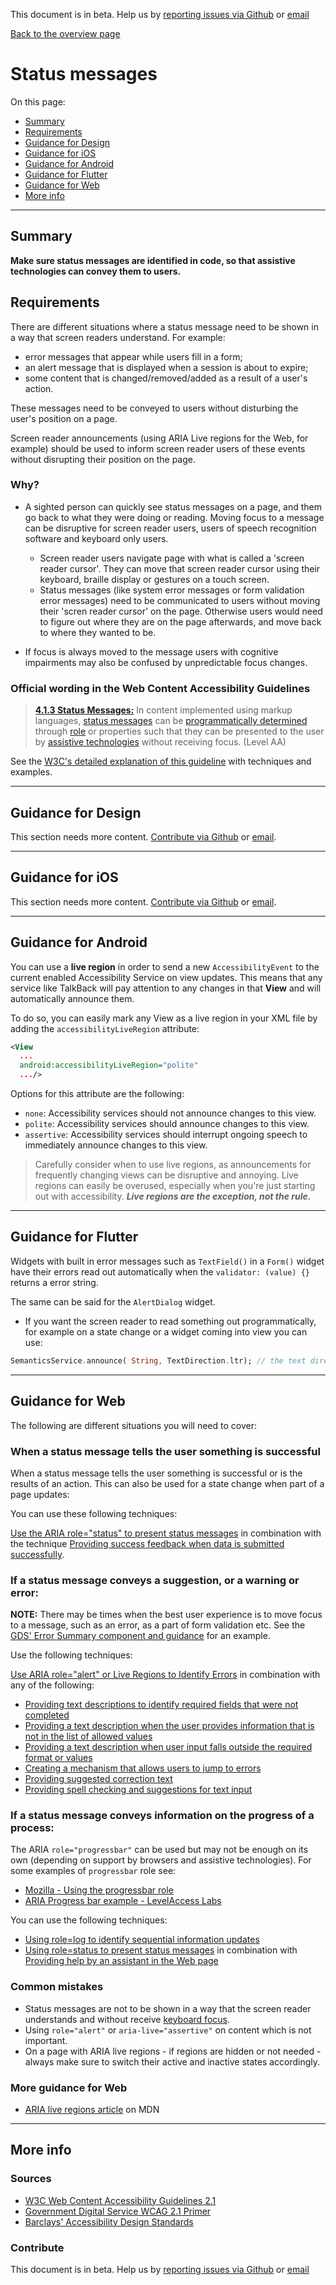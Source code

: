 This document is in beta. Help us by [reporting issues via Github](https://github.com/theappbusiness/accessibility-guidelines) or [email](mailto:a11y@kinandcarta.com)

[Back to the overview page](./../index.html)

# Status messages

On this page:
* [Summary](#summary)
* [Requirements](#requirements)
* [Guidance for Design](#guidance-for-design)
* [Guidance for iOS](#guidance-for-ios)
* [Guidance for Android](#guidance-for-android)
* [Guidance for Flutter](#guidance-for-flutter)
* [Guidance for Web](#guidance-for-web)
* [More info](#more-info)

---

## Summary

**Make sure status messages are identified in code, so that assistive technologies can convey them to users.**

## Requirements

There are different situations where a status message need to be shown in a way that screen readers understand. For example:
* error messages that appear while users fill in a form;
* an alert message that is displayed when a session is about to expire;
* some content that is changed/removed/added as a result of a user's action.

These messages need to be conveyed to users without disturbing the user's position on a page.

Screen reader announcements (using ARIA Live regions for the Web, for example) should be used to inform screen reader users of these events without disrupting their position on the page.

### Why?

* A sighted person can quickly see status messages on a page, and them go back to what they were doing or reading. Moving focus to a message can be disruptive for screen reader users, users of speech recognition software and keyboard only users.
  * Screen reader users navigate page with what is called a 'screen reader cursor'. They can move that screen reader cursor using their keyboard, braille display or gestures on a touch screen.
  * Status messages (like system error messages or form validation error messages) need to be communicated to users without moving their 'scren reader cursor' on the page. Otherwise users would need to figure out where they are on the page afterwards, and move back to where they wanted to be.

* If focus is always moved to the message users with cognitive impairments may also be confused by unpredictable focus changes. 

### Official wording in the Web Content Accessibility Guidelines

> [**4.1.3 Status Messages:**](https://www.w3.org/WAI/WCAG21/Understanding/status-messages.html) In content implemented using markup languages, [status messages](https://www.w3.org/WAI/WCAG21/Understanding/status-messages.html#dfn-status-message) can be [programmatically determined](https://www.w3.org/WAI/WCAG21/Understanding/status-messages.html#dfn-programmatically-determined) through [role](https://www.w3.org/WAI/WCAG21/Understanding/status-messages.html#dfn-role) or properties such that they can be presented to the user by [assistive technologies](https://www.w3.org/WAI/WCAG21/Understanding/status-messages.html#dfn-assistive-technology) without receiving focus. (Level AA)

See the [W3C's detailed explanation of this guideline](https://www.w3.org/WAI/WCAG21/Understanding/status-messages.html) with techniques and examples.

---

## Guidance for Design

This section needs more content. [Contribute via Github](https://github.com/theappbusiness/accessibility-guidelines/) or [email](mailto:a11y@kinandcarta.com).

---

## Guidance for iOS

This section needs more content. [Contribute via Github](https://github.com/theappbusiness/accessibility-guidelines/) or [email](mailto:a11y@kinandcarta.com).

---

## Guidance for Android

You can use a **live region** in order to send a new `AccessibilityEvent` to the current enabled Accessibility Service on view updates. This means that any service like TalkBack will pay attention to any changes in that **View** and will automatically announce them.

To do so, you can easily mark any View as a live region in your XML file by adding the `accessibilityLiveRegion` attribute:

```xml
<View
  ...
  android:accessibilityLiveRegion="polite"
  .../>
```

Options for this attribute are the following:
- `none`: Accessibility services should not announce changes to this view.
- `polite`: Accessibility services should announce changes to this view.
- `assertive`: Accessibility services should interrupt ongoing speech to immediately announce changes to this view.

> Carefully consider when to use live regions, as announcements for frequently changing views can be disruptive and annoying. Live regions can easily be overused, especially when you're just starting out with accessibility. ***Live regions are the exception, not the rule.***

---

## Guidance for Flutter

Widgets with built in error messages such as `TextField()` in a `Form()` widget have their errors read out automatically when the `validator: (value) {}` returns a error string.

The same can be said for the `AlertDialog` widget.

* If you want the screen reader to read something out programmatically, for example on a state change or a widget coming into view you can use:
```dart 
SemanticsService.announce( String, TextDirection.ltr); // the text direction should be based on some sort of localization setting.
```

---

## Guidance for Web

The following are different situations you will need to cover:

### When a status message tells the user something is successful

When a status message tells the user something is successful or is the results of an action. This can also be used for a state change when part of a page updates:

You can use these following techniques:

[Use the ARIA role="status" to present status messages](https://www.w3.org/WAI/WCAG21/Techniques/aria/ARIA22) in combination with the technique [Providing success feedback when data is submitted successfully](https://www.w3.org/WAI/WCAG21/Techniques/general/G199).

### If a status message conveys a suggestion, or a warning or error:

<strong>NOTE:</strong> There may be times when the best user experience is to move focus to a message, such as an error, as a part of form validation etc. See the [GDS' Error Summary component and guidance](https://design-system.service.gov.uk/components/error-summary/) for an example.

Use the following techniques:

[Use ARIA role="alert" or Live Regions to Identify Errors](https://www.w3.org/WAI/WCAG21/Techniques/aria/ARIA19) in combination with any of the following:

* [Providing text descriptions to identify required fields that were not completed](https://www.w3.org/WAI/WCAG21/Techniques/general/G83)
* [Providing a text description when the user provides information that is not in the list of allowed values](https://www.w3.org/WAI/WCAG21/Techniques/general/G84)
* [Providing a text description when user input falls outside the required format or values](https://www.w3.org/WAI/WCAG21/Techniques/general/G85)
* [Creating a mechanism that allows users to jump to errors](https://www.w3.org/WAI/WCAG21/Techniques/general/G139)
* [Providing suggested correction text](https://www.w3.org/WAI/WCAG21/Techniques/general/G177)
* [Providing spell checking and suggestions for text input](https://www.w3.org/WAI/WCAG21/Techniques/general/G194)

### If a status message conveys information on the progress of a process:

The ARIA <code>role="progressbar"</code> can be used but may not be enough on its own (depending on support by browsers and assistive technologies). For some examples of <code>progressbar</code> role see:

* [Mozilla - Using the progressbar role](https://developer.mozilla.org/en-US/docs/Web/Accessibility/ARIA/ARIA_Techniques/Using_the_progressbar_role)
* [ARIA Progress bar example - LevelAccess Labs](https://labs.levelaccess.com/index.php/ARIA_Progressbar)

You can use the following techniques:

* [Using role=log to identify sequential information updates](https://www.w3.org/WAI/WCAG21/Techniques/aria/ARIA23)
* [Using role=status to present status messages](https://www.w3.org/WAI/WCAG21/Techniques/aria/ARIA22) in combination with [Providing help by an assistant in the Web page](https://www.w3.org/WAI/WCAG21/Techniques/general/G193)

### Common mistakes

* Status messages are not to be shown in a way that the screen reader understands and without receive [keyboard focus](./definitions.md#keyboard-focus).
* Using <code>role="alert"</code> or <code>aria-live="assertive"</code> on content which is not important.
* On a page with ARIA live regions - if regions are hidden or not needed - always make sure to switch their active and inactive states accordingly.

### More guidance for Web

* [ARIA live regions article](https://developer.mozilla.org/en-US/docs/Web/Accessibility/ARIA/ARIA_Live_Regions) on MDN

---

## More info

### Sources

* [W3C Web Content Accessibility Guidelines 2.1](https://www.w3.org/TR/WCAG21/)
* [Government Digital Service WCAG 2.1 Primer](https://alphagov.github.io/wcag-primer/)
* [Barclays' Accessibility Design Standards](https://home.barclays/who-we-are/our-suppliers/our-requirements-of-external-suppliers/)

### Contribute

This document is in beta. Help us by [reporting issues via Github](https://github.com/theappbusiness/accessibility-guidelines) or [email](mailto:a11y@kinandcarta.com)


